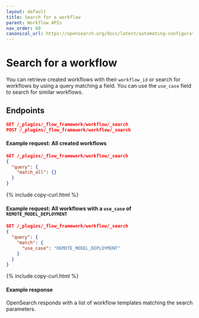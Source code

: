 ```yaml
---
layout: default
title: Search for a workflow
parent: Workflow APIs
nav_order: 60
canonical_url: https://opensearch.org/docs/latest/automating-configurations/api/search-workflow/
---
```


# Search for a workflow

You can retrieve created workflows with their `workflow_id` or search for workflows by using a query matching a field. You can use the `use_case` field to search for similar workflows.

## Endpoints

```json
GET /_plugins/_flow_framework/workflow/_search
POST /_plugins/_flow_framework/workflow/_search
``` 

#### Example request: All created workflows

```json
GET /_plugins/_flow_framework/workflow/_search
{
  "query": {
    "match_all": {}
  }
}
```
{% include copy-curl.html %}

#### Example request: All workflows with a `use_case` of `REMOTE_MODEL_DEPLOYMENT`

```json
GET /_plugins/_flow_framework/workflow/_search
{
  "query": {
    "match": {
      "use_case": "REMOTE_MODEL_DEPLOYMENT"
    }
  }
}
```
{% include copy-curl.html %}

#### Example response

OpenSearch responds with a list of workflow templates matching the search parameters.